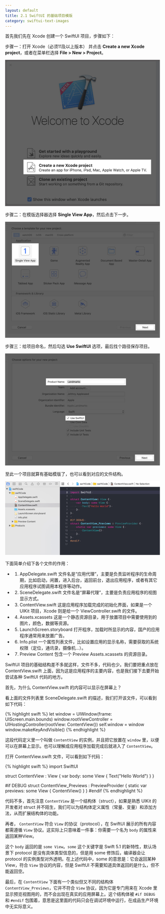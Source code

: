 ```yaml
---
layout: default
title: 2.1 SwiftUI 的基础项目模版
category: swiftui-text-images
---
```


首先我们先在 Xcode 创建一个 SwiftUI 项目，步骤如下：

步骤一：打开 Xcode（必须11及以上版本） 并点击 **Create a new Xcode project**，或者在菜单栏选择 **File > New > Project**。

![Create a new Xcode project](/files/swiftUI/1.jpg)

步骤二：在模版选择器选择 **Single View App**，然后点击下一步。

![Single View App](/files/swiftUI/2.jpg)

步骤三：给项目命名，然后勾选 **Use SwiftUI** 选项，最后找个路径保存项目。

![Use SwiftUI](/files/swiftUI/3.jpg)

至此一个项目就算有基础模版了，也可以看到对应的文件结构。

![SwiftUI](/files/swiftUI/4.jpg)

下面简单介绍下各个文件的作用：

* 1. AppDelegate.swift 文件名是“应用代理”，主要是负责监听程序的生命周期，比如启动，闲置，进入后台，返回前台，退出应用程序，或者有其它应用程序试图调用本程序等动作。
* 2. SceneDelegate.swift 文件名是“屏幕代理”，主要是负责应用程序的视图显示方式。
* 3. ContentView.swift 这是应用程序加载完成的初始化界面，如果是一个 UIKit 项目，Xcode 则是给一个 ViewController.swift 的文件。
* 4. Assets.xcassets 这是一个静态资源目录，用于放置项目中需要使用到的图片，颜色，数据等资源。
* 5. LaunchScreen.storyboard 打开程序，加载时所显示的内容，国产的应用程序通常用来放置广告。
* 6. Info.plist 一个属性列表文件，比如设置应用的显示名称，需要获取的系统权限（定位，通讯录，摄像机...）。
* 7. Preview Content 包含一个 Preview Assets.xcassets 的资源目录。

SwiftUI 项目的基础结构差不多就这样，文件不多，代码也少。我们要把重点放在 ContentView.swift 上面，因为这是应用程序的主要内容，也是我们接下去要开始尝试各种 SwiftUI 代码的地方。

首先，为什么 ContentView.swift 的内容可以显示在屏幕上？

看上面的文件列表里 SceneDelegate.swift 的描述，我们打开该文件，可以看到如下代码：

{% highlight swift %}
let window = UIWindow(frame: UIScreen.main.bounds)
window.rootViewController = UIHostingController(rootView: ContentView())
self.window = window
window.makeKeyAndVisible()
{% endhighlight %}

这段代码定义里一个叫做 `ContentView` 的实例，并且把它放置在 `window` 里，以便可以在屏幕上显示。也可以理解成应用程序加载完成后就进入了 `ContentView`。

打开 ContentView.swift 文件，可以看到如下代码：

{% highlight swift %}
import SwiftUI

struct ContentView : View {
    var body: some View {
        Text("Hello World")
    }
}

#if DEBUG
struct ContentView_Previews : PreviewProvider {
    static var previews: some View {
        ContentView()
    }
}
#endif
{% endhighlight %}

代码不多，首先注意 `ContentView` 是一个结构体（struct），如果是熟悉 UIKit 的开发者对 struct 并不陌生，我们可以为结构体定义属性（常量、变量）和添加方法，从而扩展结构体的功能。

再者， `ContentView` 符合 `View` 的协议（protocol），在 SwiftUI 展示的所有内容都需遵循 `View` 协议。这实际上只意味着一件事：你需要一个名为 `body` 的属性来返回某种View。

这个 `body` 返回的是 `some View`。`some` 这个关键字是 Swift 5.1 的新特性，默认场景下 protocol 是没有具体类型信息的，但是用 some 修饰后，编译器会让 protocol 的实例类型对外透明。在上述代码中，some 的意思是：它会返回某种 View，符合 `View` 协议的内容，但是 SwiftUI 不需要知道具体返回的是什么，但不能返回空。

最后，在 `ContentView` 下面有一个类似但又不同的结构体 `ContentView_Previews`，它并不符合 `View` 协议，因为它是专门用来在 Xcode 里显示预览视图用的，而不会出现在真实的应用屏幕上。这个结构体被 `#if DEBUG` 和 `#endif` 包围着，意思是这里面的代码只会在调试环境中运行，在成品生产环境中无实际意义。



